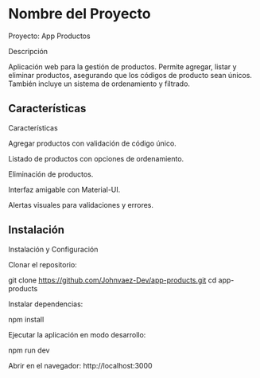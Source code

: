 # Nombre del Proyecto
Proyecto: App Productos

Descripción

Aplicación web para la gestión de productos. Permite agregar, listar y eliminar productos, asegurando que los códigos de producto sean únicos. También incluye un sistema de ordenamiento y filtrado.

## Características
Características

Agregar productos con validación de código único.

Listado de productos con opciones de ordenamiento.

Eliminación de productos.

Interfaz amigable con Material-UI.

Alertas visuales para validaciones y errores.

## Instalación

Instalación y Configuración

Clonar el repositorio:

git clone https://github.com/Johnvaez-Dev/app-products.git
cd app-products

Instalar dependencias:

npm install

Ejecutar la aplicación en modo desarrollo:

npm run dev

Abrir en el navegador: http://localhost:3000